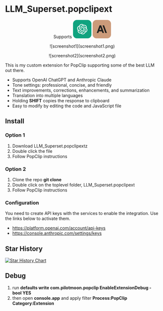 # LLM_Superset.popclipext

<p align="center">
Supports
  <img src="chatgpt-icon.svg" width="60px"/>
  <img src="claude-ai-icon.svg" width="60px"/>
</p>

<p align="center">
![screenshot1](screenshot1.png)
<p>
<p align="center">
![screenshot2](screenshot2.png)
</p>

This is my custom extension for PopClip supporting some of the best LLM out there.

- Supports OpenAI ChatGPT and Anthropic Claude
- Tone settings: professional, concise, and friendly
- Text improvements, corrections, enhancements, and summarization
- Translation into multiple languages
- Holding **SHIFT** copies the response to clipboard
- Easy to modify by editing the code and JavaScript file

## Install

### Option 1

1. Download LLM_Superset.popclipextz
2. Double click the file
3. Follow PopClip instructions

### Option 2

1. Clone the repo **git clone <this repo url>**
2. Double click on the toplevel folder, LLM_Superset.popclipext
3. Follow PopClip instructions

### Configuration

You need to create API keys with the services to enable the integration. Use the links below to activate them.

- https://platform.openai.com/account/api-keys
- https://console.anthropic.com/settings/keys

## Star History

[![Star History Chart](https://api.star-history.com/svg?repos=orefalo/LLM_Superset.popclipext&type=Date)](https://star-history.com/#orefalo/LLM_Superset.popclipext&Date)

## Debug

1. run **defaults write com.pilotmoon.popclip EnableExtensionDebug -bool YES**
2. then open **console.app** and apply filter **Process:PopClip Category:Extension**

